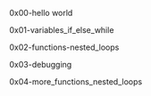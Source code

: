 0x00-hello world

0x01-variables_if_else_while

0x02-functions-nested_loops

0x03-debugging

0x04-more_functions_nested_loops

